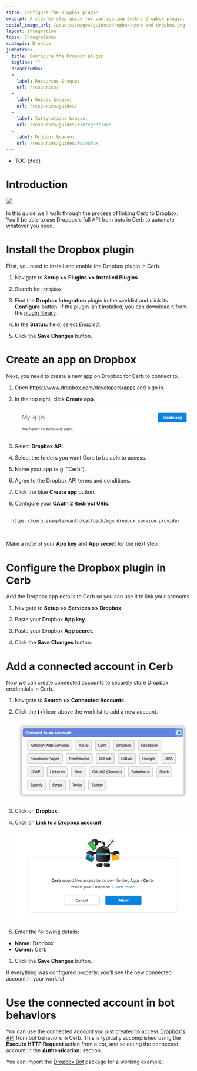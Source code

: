 ```yaml
---
title: Configure the Dropbox plugin
excerpt: A step-by-step guide for configuring Cerb's Dropbox plugin.
social_image_url: /assets/images/guides/dropbox/cerb-and-dropbox.png
layout: integration
topic: Integrations
subtopic: Dropbox
jumbotron:
  title: Configure the Dropbox plugin
  tagline: ""
  breadcrumbs:
  -
    label: Resources &raquo;
    url: /resources/
  -
    label: Guides &raquo;
    url: /resources/guides/
  -
    label: Integrations &raquo;
    url: /resources/guides/#integrations
  -
    label: Dropbox &raquo;
    url: /resources/guides/#dropbox
---
```


* TOC
{:toc}

# Introduction

<div class="cerb-screenshot">
<img src="{{page.social_image_url}}" class="screenshot">
</div>

In this guide we'll walk through the process of linking Cerb to Dropbox. You'll be able to use Dropbox's full API from bots in Cerb to automate whatever you need.

# Install the Dropbox plugin

First, you need to install and enable the Dropbox plugin in Cerb.

1. Navigate to **Setup >> Plugins >> Installed Plugins**

1. Search for: `dropbox`

1. Find the **Dropbox Integration** plugin in the worklist and click its **Configure** button.  If the plugin isn't installed, you can download it from the [plugin library](/docs/plugins#library).

1. In the **Status:** field, select _Enabled_.

1. Click the **Save Changes** button.

# Create an app on Dropbox

Next, you need to create a new app on Dropbox for Cerb to connect to.

1. Open <https://www.dropbox.com/developers/apps> and sign in.

1. In the top right, click **Create app**.
    <div class="cerb-screenshot">
    <img src="/assets/images/guides/dropbox/plugin/dropbox-new-app.png" class="screenshot">
    </div>

1. Select **Dropbox API**.

1. Select the folders you want Cerb to be able to access.

1. Name your app (e.g. "Cerb").

1. Agree to the Dropbox API terms and conditions.

1. Click the blue **Create app** button.

1. Configure your **OAuth 2 Redirect URIs**:

  <pre>
  <code class="language-text">
  https://cerb.example/oauth/callback/wgm.dropbox.service.provider
  </code>
  </pre>

Make a note of your **App key** and **App secret** for the next step.

# Configure the Dropbox plugin in Cerb

Add the Dropbox app details to Cerb so you can use it to link your accounts.

1. Navigate to **Setup >> Services >> Dropbox**

1. Paste your Dropbox **App key**.

1. Paste your Dropbox **App secret**.

1. Click the **Save Changes** button.

# Add a connected account in Cerb

Now we can create connected accounts to securely store Dropbox credentials in Cerb.

1. Navigate to **Search >> Connected Accounts**.

1. Click the **(+)** icon above the worklist to add a new account.
    <div class="cerb-screenshot">
    <img src="/assets/images/guides/dropbox/plugin/new-connected-account.png" class="screenshot">
    </div>

1. Click on **Dropbox**.

1. Click on **Link to a Dropbox account**.

    <div class="cerb-screenshot">
    <img src="/assets/images/guides/dropbox/plugin/oauth-approve.png" class="screenshot">
    </div>
    
1. Enter the following details:
- **Name:** Dropbox
- **Owner:** Cerb

1. Click the **Save Changes** button.

If everything was configured properly, you'll see the new connected account in your worklist.

# Use the connected account in bot behaviors

You can use the connected account you just created to access [Dropbox's API](https://www.dropbox.com/developers) from bot behaviors in Cerb.  This is typically accomplished using the **Execute HTTP Request** action from a bot, and selecting the connected account in the **Authentication:** section.

You can import the [Dropbox Bot](/packages/dropbox-bot/) package for a working example.